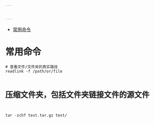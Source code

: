 ```yaml
---


---
```


<p></p><div class="preview-toc"><ul><li class="preview-toc-item preview-toc-l1"><a href="#常用命令">常用命令</a></li></ul></div><p></p>
<h1 id="常用命令"><span class="prefix"></span><span class="content">常用命令</span><span class="suffix"></span></h1>
<pre class=" language-shell"><code class="prism  language-shell"># 查看文件/文件夹的真实路径
readlink -f /path/or/file  

# 压缩文件夹，包括文件夹链接文件的源文件
tar -zchf test.tar.gz test/  


</code></pre>

